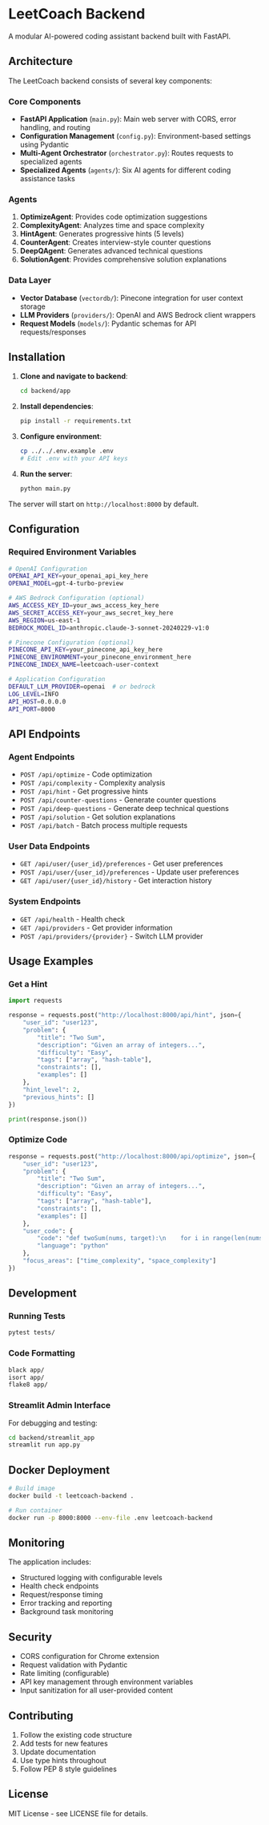# LeetCoach Backend

A modular AI-powered coding assistant backend built with FastAPI.

## Architecture

The LeetCoach backend consists of several key components:

### Core Components

- **FastAPI Application** (`main.py`): Main web server with CORS, error handling, and routing
- **Configuration Management** (`config.py`): Environment-based settings using Pydantic
- **Multi-Agent Orchestrator** (`orchestrator.py`): Routes requests to specialized agents
- **Specialized Agents** (`agents/`): Six AI agents for different coding assistance tasks

### Agents

1. **OptimizeAgent**: Provides code optimization suggestions
2. **ComplexityAgent**: Analyzes time and space complexity
3. **HintAgent**: Generates progressive hints (5 levels)
4. **CounterAgent**: Creates interview-style counter questions
5. **DeepQAgent**: Generates advanced technical questions
6. **SolutionAgent**: Provides comprehensive solution explanations

### Data Layer

- **Vector Database** (`vectordb/`): Pinecone integration for user context storage
- **LLM Providers** (`providers/`): OpenAI and AWS Bedrock client wrappers
- **Request Models** (`models/`): Pydantic schemas for API requests/responses

## Installation

1. **Clone and navigate to backend**:
   ```bash
   cd backend/app
   ```

2. **Install dependencies**:
   ```bash
   pip install -r requirements.txt
   ```

3. **Configure environment**:
   ```bash
   cp ../../.env.example .env
   # Edit .env with your API keys
   ```

4. **Run the server**:
   ```bash
   python main.py
   ```

The server will start on `http://localhost:8000` by default.

## Configuration

### Required Environment Variables

```bash
# OpenAI Configuration
OPENAI_API_KEY=your_openai_api_key_here
OPENAI_MODEL=gpt-4-turbo-preview

# AWS Bedrock Configuration (optional)
AWS_ACCESS_KEY_ID=your_aws_access_key_here
AWS_SECRET_ACCESS_KEY=your_aws_secret_key_here
AWS_REGION=us-east-1
BEDROCK_MODEL_ID=anthropic.claude-3-sonnet-20240229-v1:0

# Pinecone Configuration (optional)
PINECONE_API_KEY=your_pinecone_api_key_here
PINECONE_ENVIRONMENT=your_pinecone_environment_here
PINECONE_INDEX_NAME=leetcoach-user-context

# Application Configuration
DEFAULT_LLM_PROVIDER=openai  # or bedrock
LOG_LEVEL=INFO
API_HOST=0.0.0.0
API_PORT=8000
```

## API Endpoints

### Agent Endpoints

- `POST /api/optimize` - Code optimization
- `POST /api/complexity` - Complexity analysis  
- `POST /api/hint` - Get progressive hints
- `POST /api/counter-questions` - Generate counter questions
- `POST /api/deep-questions` - Generate deep technical questions
- `POST /api/solution` - Get solution explanations
- `POST /api/batch` - Batch process multiple requests

### User Data Endpoints

- `GET /api/user/{user_id}/preferences` - Get user preferences
- `POST /api/user/{user_id}/preferences` - Update user preferences
- `GET /api/user/{user_id}/history` - Get interaction history

### System Endpoints

- `GET /api/health` - Health check
- `GET /api/providers` - Get provider information
- `POST /api/providers/{provider}` - Switch LLM provider

## Usage Examples

### Get a Hint

```python
import requests

response = requests.post("http://localhost:8000/api/hint", json={
    "user_id": "user123",
    "problem": {
        "title": "Two Sum",
        "description": "Given an array of integers...",
        "difficulty": "Easy",
        "tags": ["array", "hash-table"],
        "constraints": [],
        "examples": []
    },
    "hint_level": 2,
    "previous_hints": []
})

print(response.json())
```

### Optimize Code

```python
response = requests.post("http://localhost:8000/api/optimize", json={
    "user_id": "user123",
    "problem": {
        "title": "Two Sum",
        "description": "Given an array of integers...",
        "difficulty": "Easy",
        "tags": ["array", "hash-table"],
        "constraints": [],
        "examples": []
    },
    "user_code": {
        "code": "def twoSum(nums, target):\n    for i in range(len(nums)):\n        for j in range(i+1, len(nums)):\n            if nums[i] + nums[j] == target:\n                return [i, j]",
        "language": "python"
    },
    "focus_areas": ["time_complexity", "space_complexity"]
})
```

## Development

### Running Tests

```bash
pytest tests/
```

### Code Formatting

```bash
black app/
isort app/
flake8 app/
```

### Streamlit Admin Interface

For debugging and testing:

```bash
cd backend/streamlit_app
streamlit run app.py
```

## Docker Deployment

```bash
# Build image
docker build -t leetcoach-backend .

# Run container
docker run -p 8000:8000 --env-file .env leetcoach-backend
```

## Monitoring

The application includes:

- Structured logging with configurable levels
- Health check endpoints
- Request/response timing
- Error tracking and reporting
- Background task monitoring

## Security

- CORS configuration for Chrome extension
- Request validation with Pydantic
- Rate limiting (configurable)
- API key management through environment variables
- Input sanitization for all user-provided content

## Contributing

1. Follow the existing code structure
2. Add tests for new features
3. Update documentation
4. Use type hints throughout
5. Follow PEP 8 style guidelines

## License

MIT License - see LICENSE file for details.
